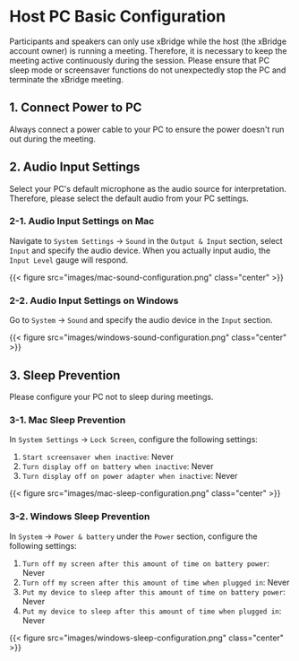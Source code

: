 # Host PC Basic Configuration

Participants and speakers can only use xBridge while the host (the xBridge account owner) is running a meeting.
Therefore, it is necessary to keep the meeting active continuously during the session.
Please ensure that PC sleep mode or screensaver functions do not unexpectedly stop the PC and terminate the xBridge meeting.

## 1. Connect Power to PC

Always connect a power cable to your PC to ensure the power doesn't run out during the meeting.

## 2. Audio Input Settings

Select your PC's default microphone as the audio source for interpretation.
Therefore, please select the default audio from your PC settings.

### 2-1. Audio Input Settings on Mac

Navigate to `System Settings` → `Sound` in the `Output & Input` section, select `Input` and specify the audio device. When you actually input audio, the `Input Level` gauge will respond.

{{< figure src="images/mac-sound-configuration.png" class="center" >}}

### 2-2. Audio Input Settings on Windows

Go to `System` → `Sound` and specify the audio device in the `Input` section.

{{< figure src="images/windows-sound-configuration.png" class="center" >}}

## 3. Sleep Prevention

Please configure your PC not to sleep during meetings.

### 3-1. Mac Sleep Prevention

In `System Settings` → `Lock Screen`, configure the following settings:

1. `Start screensaver when inactive`: Never
2. `Turn display off on battery when inactive`: Never
3. `Turn display off on power adapter when inactive`: Never

{{< figure src="images/mac-sleep-configuration.png" class="center" >}}

### 3-2. Windows Sleep Prevention

In `System` → `Power & battery` under the `Power` section, configure the following settings:

1. `Turn off my screen after this amount of time on battery power`: Never
2. `Turn off my screen after this amount of time when plugged in`: Never
3. `Put my device to sleep after this amount of time on battery power`: Never
4. `Put my device to sleep after this amount of time when plugged in`: Never

{{< figure src="images/windows-sleep-configuration.png" class="center" >}}
